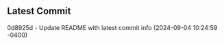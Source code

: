 
## Latest Commit
0d8925d - Update README with latest commit info (2024-09-04 10:24:59 -0400) <Yunxi-Zhou>
